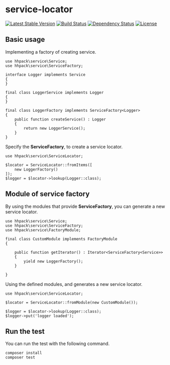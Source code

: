 # service-locator

[![Latest Stable Version](https://poser.pugx.org/hhpack/service-locator/v/stable)](https://packagist.org/packages/hhpack/service-locator)
[![Build Status](https://travis-ci.org/hhpack/service-locator.svg?branch=master)](https://travis-ci.org/hhpack/service-locator)
[![Dependency Status](https://www.versioneye.com/user/projects/56efa78e35630e00388897c3/badge.svg?style=flat)](https://www.versioneye.com/user/projects/56efa78e35630e00388897c3)
[![License](https://poser.pugx.org/hhpack/service-locator/license)](https://packagist.org/packages/hhpack/service-locator)

## Basic usage

Implementing a factory of creating service.

```hack
use hhpack\service\Service;
use hhpack\service\ServiceFactory;

interface Logger implements Service
{
}

final class LoggerService implements Logger
{
}

final class LoggerFactory implements ServiceFactory<Logger>
{
    public function createService() : Logger
    {
        return new LoggerService();
    }
}
```

Specify the **ServiceFactory**, to create a service locator.

```hack
use hhpack\service\ServiceLocator;

$locator = ServiceLocator::fromItems([
    new LoggerFactory()
]);
$logger = $locator->lookup(Logger::class);
```

## Module of service factory

By using the modules that provide **ServiceFactory**, you can generate a new service locator.

```hack
use hhpack\service\Service;
use hhpack\service\ServiceFactory;
use hhpack\service\FactoryModule;

final class CustomModule implements FactoryModule
{

    public function getIterator() : Iterator<ServiceFactory<Service>>
    {
        yield new LoggerFactory();
    }

}
```

Using the defined modules, and generates a new service locator.

```hack
use hhpack\service\ServiceLocator;

$locator = ServiceLocator::fromModule(new CustomModule());

$logger = $locator->lookup(Logger::class);
$logger->put('logger loaded');
```

## Run the test

You can run the test with the following command.

	composer install
	composer test
	
